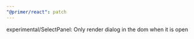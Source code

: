```yaml
---
"@primer/react": patch
---
```


experimental/SelectPanel: Only render dialog in the dom when it is open
